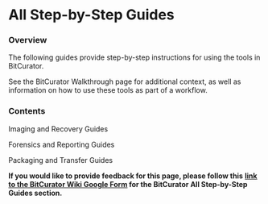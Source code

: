 # **All Step-by-Step Guides**

### **Overview**

The following guides provide step-by-step instructions for using the
tools in BitCurator.

See the BitCurator Walkthrough page for additional context, as well as
information on how to use these tools as part of a workflow.

### **Contents**

Imaging and Recovery Guides

Forensics and Reporting Guides

Packaging and Transfer Guides

**If you would like to provide feedback for this page, please follow
this** **[<u>link to the BitCurator Wiki Google
Form</u>](https://docs.google.com/forms/d/e/1FAIpQLSelmRx1VmgDEg3dU5_8cXZy9MZ5v8_sAl-Ur2nPFLAi6Lvu2w/viewform?usp=sf_link)
for the BitCurator All Step-by-Step Guides section.**
